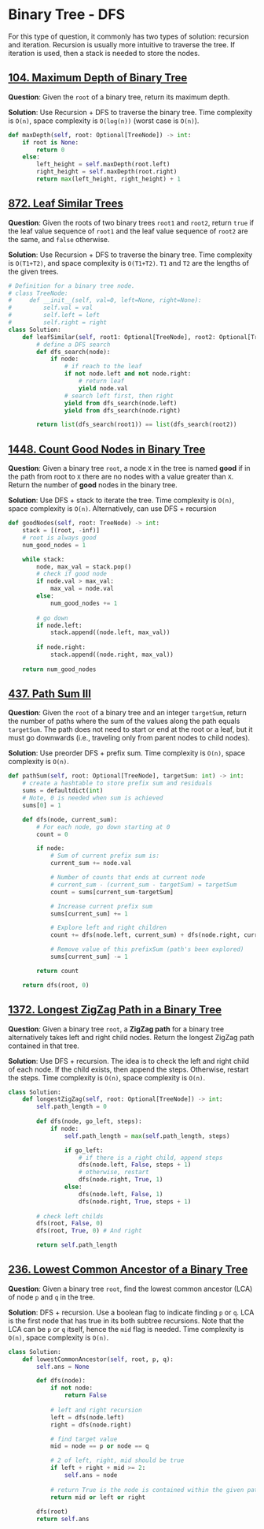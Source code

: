 # Binary Tree - DFS

For this type of question, it commonly has two types of solution: recursion and iteration. Recursion is usually more intuitive to traverse the tree. If iteration is used, then a stack is needed to store the nodes.

## [104. Maximum Depth of Binary Tree](https://leetcode.com/problems/maximum-depth-of-binary-tree/)

**Question**: Given the `root` of a binary tree, return its maximum depth.

**Solution**: Use Recursion + DFS to traverse the binary tree. Time complexity is `O(n)`, space complexity is `O(log(n))` (worst case is `O(n)`).

```python
def maxDepth(self, root: Optional[TreeNode]) -> int:        
    if root is None: 
        return 0 
    else: 
        left_height = self.maxDepth(root.left) 
        right_height = self.maxDepth(root.right) 
        return max(left_height, right_height) + 1 
```

## [872. Leaf Similar Trees](https://leetcode.com/problems/leaf-similar-trees/)

**Question**: Given the roots of two binary trees `root1` and `root2`, return `true` if the leaf value sequence of `root1` and the leaf value sequence of `root2` are the same, and `false` otherwise.

**Solution**: Use Recursion + DFS to traverse the binary tree. Time complexity is `O(T1+T2)`, and space complexity is `O(T1+T2)`. `T1` and `T2` are the lengths of the given trees.

```python
# Definition for a binary tree node.
# class TreeNode:
#     def __init__(self, val=0, left=None, right=None):
#         self.val = val
#         self.left = left
#         self.right = right
class Solution:
    def leafSimilar(self, root1: Optional[TreeNode], root2: Optional[TreeNode]) -> bool:
        # define a DFS search
        def dfs_search(node):
            if node:
                # if reach to the leaf
                if not node.left and not node.right:
                    # return leaf
                    yield node.val
                # search left first, then right
                yield from dfs_search(node.left)
                yield from dfs_search(node.right)

        return list(dfs_search(root1)) == list(dfs_search(root2))
```


## [1448. Count Good Nodes in Binary Tree](https://leetcode.com/problems/count-good-nodes-in-binary-tree/)

**Question**: Given a binary tree `root`, a node `X` in the tree is named **good** if in the path from root to `X` there are no nodes with a value greater than `X`. Return the number of **good** nodes in the binary tree.

**Solution**: Use DFS + stack to iterate the tree. Time complexity is `O(n)`, space complexity is `O(n)`. Alternatively, can use DFS + recursion 

```python
def goodNodes(self, root: TreeNode) -> int:
    stack = [(root, -inf)]
    # root is always good
    num_good_nodes = 1

    while stack:
        node, max_val = stack.pop()
        # check if good node
        if node.val > max_val:
            max_val = node.val
        else:
            num_good_nodes += 1
        
        # go down
        if node.left:
            stack.append((node.left, max_val))
        
        if node.right:
            stack.append((node.right, max_val))
        
    return num_good_nodes      
```


## [437. Path Sum III](https://leetcode.com/problems/path-sum-iii/)

**Question**: Given the `root` of a binary tree and an integer `targetSum`, return the number of paths where the sum of the values along the path equals `targetSum`. The path does not need to start or end at the root or a leaf, but it must go downwards (i.e., traveling only from parent nodes to child nodes).

**Solution**: Use preorder DFS + prefix sum. Time complexity is `O(n)`, space complexity is `O(n)`.

```python
def pathSum(self, root: Optional[TreeNode], targetSum: int) -> int:
    # create a hashtable to store prefix sum and residuals
    sums = defaultdict(int)
    # Note, 0 is needed when sum is achieved
    sums[0] = 1

    def dfs(node, current_sum):
        # For each node, go down starting at 0
        count = 0

        if node:
            # Sum of current prefix sum is:
            current_sum += node.val

            # Number of counts that ends at current node
            # current_sum - (current_sum - targetSum) = targetSum
            count = sums[current_sum-targetSum]

            # Increase current prefix sum
            sums[current_sum] += 1

            # Explore left and right children
            count += dfs(node.left, current_sum) + dfs(node.right, current_sum)

            # Remove value of this prefixSum (path's been explored)
            sums[current_sum] -= 1

        return count

    return dfs(root, 0)
```


## [1372. Longest ZigZag Path in a Binary Tree](https://leetcode.com/problems/longest-zigzag-path-in-a-binary-tree/)

**Question**: Given a binary tree `root`, a **ZigZag path** for a binary tree alternatively takes left and right child nodes. Return the longest ZigZag path contained in that tree.

**Solution**: Use DFS + recursion. The idea is to check the left and right child of each node. If the child exists, then append the steps. Otherwise, restart the steps. Time complexity is `O(n)`, space complexity is `O(n)`.

```python
class Solution:
    def longestZigZag(self, root: Optional[TreeNode]) -> int:
        self.path_length = 0
        
        def dfs(node, go_left, steps):
            if node:
                self.path_length = max(self.path_length, steps)

                if go_left:
                    # if there is a right child, append steps
                    dfs(node.left, False, steps + 1)
                    # otherwise, restart
                    dfs(node.right, True, 1)
                else:
                    dfs(node.left, False, 1)
                    dfs(node.right, True, steps + 1)
        
        # check left childs
        dfs(root, False, 0)
        dfs(root, True, 0) # And right

        return self.path_length
```

## [236. Lowest Common Ancestor of a Binary Tree](https://leetcode.com/problems/lowest-common-ancestor-of-a-binary-tree/)

**Question**: Given a binary tree `root`, find the lowest common ancestor (LCA) of node `p` and `q` in the tree.

**Solution**: DFS + recursion. Use a boolean flag to indicate finding `p` or `q`. LCA is the first node that has true in its both subtree recursions. Note that the LCA can be `p` or `q` itself, hence the `mid` flag is needed. Time complexity is `O(n)`, space complexity is `O(n)`.

```python
class Solution:
    def lowestCommonAncestor(self, root, p, q):
        self.ans = None

        def dfs(node):
            if not node:
                return False
            
            # left and right recursion
            left = dfs(node.left)
            right = dfs(node.right)

            # find target value
            mid = node == p or node == q

            # 2 of left, right, mid should be true
            if left + right + mid >= 2:
                self.ans = node
            
            # return True is the node is contained within the given path
            return mid or left or right
        
        dfs(root)
        return self.ans
```



